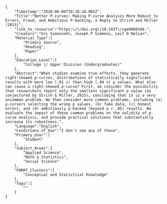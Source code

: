 
    {
        "Timestamp":"2020-06-06T19:18:18.085Z",
        "Title":"Better P-curves: Making P-curve Analysis More Robust to Errors, Fraud, and Ambitious P-hacking, a Reply to Ulrich and Miller (2015)",
        "link_to_resource":"https:\/\/doi.org\/10.1037\/xge0000104.",
        "Creators":"Uri Simonsohn, Joseph P Simmons, Leif D Nelson",
        "Material_Type":[
            "Primary Source",
            "Reading",
            "Paper"
        ],
        "Education_Level":[
            "College \/ Upper Division (Undergraduates)"
        ],
        "Abstract":"When studies examine true effects, they generate right-skewed p-curves, distributions of statistically significant results with more low (.01 s) than high (.04 s) p values. What else can cause a right-skewed p-curve? First, we consider the possibility that researchers report only the smallest significant p value (as conjectured by Ulrich & Miller, 2015), concluding that it is a very uncommon problem. We then consider more common problems, including (a) p-curvers selecting the wrong p values, (b) fake data, (c) honest errors, and (d) ambitiously p-hacked (beyond p < .05) results. We evaluate the impact of these common problems on the validity of p-curve analysis, and provide practical solutions that substantially increase its robustness.",
        "Language":"English",
        "Conditions_of_Use":"I don't see any of these",
        "Primary_User":[
            "Student"
        ],
        "Subject_Areas":[
            "Applied Science",
            "Math & Statistics",
            "Social Science"
        ],
        "FORRT_Clusters":[
            "Conceptual and Statistical Knowledge"
        ],
        "Tags":[
            ""
        ]
    }
